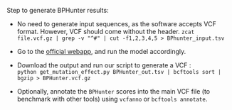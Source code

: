 Step to generate BPHunter results:

- No need to generate input sequences, as the software accepts VCF format. However, VCF should come without the header.
`zcat file.vcf.gz | grep -v "^#" | cut -f1,2,3,4,5 > BPhunter_input.tsv`

- Go to the [official webapp](https://hgidsoft.rockefeller.edu/BPHunter/index.php), and run the model accordingly.

- Download the output and run our script to generate a VCF :\
`python get_mutation_effect.py BPHunter_out.tsv | bcftools sort | bgzip > BPHunter.vcf.gz`

- Optionally, annotate the `BPHunter` scores into the main VCF file (to benchmark with other tools) using `vcfanno` or `bcftools annotate`.
